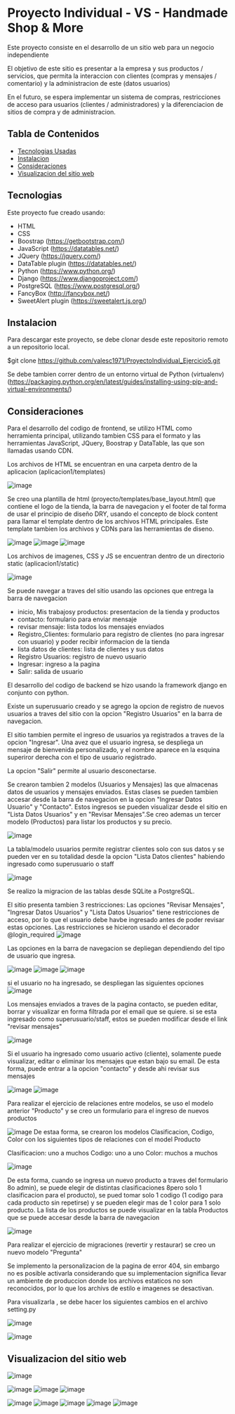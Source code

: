# Proyecto Individual - VS - Handmade Shop & More

Este proyecto consiste en el desarrollo de un sitio web para un negocio independiente

El objetivo de este sitio es presentar a la empresa y sus productos / servicios, que permita la interaccion con clientes (compras y mensajes / comentario) y la administracion de este (datos usuarios)

En el futuro, se espera implementar un sistema de compras, restricciones de acceso para usuarios (clientes / administradores) y la diferenciacion de sitios de compra y de administracion.

## Tabla de Contenidos

* [Tecnologias Usadas](#Tecnologias)
* [Instalacion](#Instalacion)
* [Consideraciones](#Consideraciones)
* [Visualizacion del sitio web](#Visualizacion)

<a name="Tecnologias"></a>
## Tecnologias

Este proyecto fue creado usando:
* HTML
* CSS
* Boostrap   (https://getbootstrap.com/)
* JavaScript (https://datatables.net/)
* JQuery    (https://jquery.com/)
* DataTable plugin (https://datatables.net/)
* Python (https://www.python.org/)
* Django (https://www.djangoproject.com/)
* PostgreSQL (https://www.postgresql.org/)
* FancyBox (http://fancybox.net/)
* SweetAlert plugin (https://sweetalert.js.org/)

<a name="Instalacion"></a>
## Instalacion
Para descargar este proyecto, se debe clonar desde este repositorio remoto a un repositorio local.

$git clone https://github.com/valesc1971/ProyectoIndividual_Ejercicio5.git

Se debe tambien correr dentro de un entorno virtual de Python (virtualenv) (https://packaging.python.org/en/latest/guides/installing-using-pip-and-virtual-environments/)


<a name="Consideraciones"></a>
## Consideraciones

Para el desarrollo del codigo de frontend, se utilizo HTML como herramienta principal, utilizando tambien CSS para el formato y las herramientas JavaScript, JQuery, Boostrap y DataTable, las que son llamadas usando CDN.

Los archivos de HTML se encuentran en una carpeta dentro de la aplicacion (aplicacion1/templates)

![image](https://user-images.githubusercontent.com/99301347/165000522-6ab8054f-f504-4c06-8931-83a8b3b931b4.png)

Se creo una plantilla de html (proyecto/templates/base_layout.html) que contiene el logo de la tienda, la barra de navegacion y el footer de tal forma de usar el principio de diseño DRY, usando el concepto de block content para llamar el template dentro de los archivos HTML principales. Este template tambien los archivos y CDNs para las herramientas de diseno. 

![image](https://user-images.githubusercontent.com/99301347/165000570-cf061c88-3a04-428f-9285-cdbb4b317690.png)
![image](https://user-images.githubusercontent.com/99301347/165001200-e6fb0145-739f-4262-9285-5bdb41faa3a2.png)
![image](https://user-images.githubusercontent.com/99301347/165001210-c621bc8c-707f-45e5-adb1-0359df5c4e5a.png)



Los archivos de imagenes, CSS y JS se encuentran dentro de un directorio static (aplicacion1/static)

![image](https://user-images.githubusercontent.com/99301347/165000835-65e94099-229a-4122-906b-a3f485a1e869.png)

Se puede navegar a traves del sitio usando las opciones que entrega la barra de navegacion

- inicio, Mis trabajosy productos: presentacion de la tienda y productos
- contacto: formulario para enviar mensaje 
- revisar mensaje: lista todos los mensajes enviados
- Registro_Clientes: formulario para registro de clientes (no para ingresar con usuario) y poder recibir informacion de la tienda
- lista datos de clientes:  lista de clientes y sus datos
- Registro Usuarios: registro de nuevo usuario
- Ingresar: ingreso a la pagina
- Salir: salida de usuario

El desarrollo del codigo de backend se hizo usando la framework django en conjunto con python.

Existe un superusuario creado y se agrego la opcion de registro de nuevos usuarios a traves del sitio con la opcion "Registro Usuarios" en la barra de navegacion.

El sitio tambien permite el ingreso de usuarios ya registrados a traves de la opcion "Ingresar". Una avez que el usuario ingresa, se despliega un mensaje de bienvenida personalizado, y el nombre aparece en la esquina superiror derecha con el tipo de usuario registrado.

La opcion "Salir" permite al usuario desconectarse.


Se crearon tambien 2 modelos (Usuarios y Mensajes) las que almacenas datos de usuarios y mensajes enviados. Estas clases se pueden tambien accesar desde la barra de navegacion en la opcion "Ingresar Datos Usuario" y "Contacto". Estos ingresos se pueden visualizar desde el sitio en "Lista Datos Usuarios" y en "Revisar Mensajes".Se creo ademas un tercer modelo (Productos) para listar los productos y su precio.

![image](https://user-images.githubusercontent.com/99301347/167272247-5d273e20-66a7-4f8c-8d7c-41e721970ecf.png)

La tabla/modelo usuarios permite registrar clientes  solo con sus datos y se pueden ver en su totalidad desde la opcion "Lista Datos clientes" habiendo ingresado como superusuario o staff

![image](https://user-images.githubusercontent.com/99301347/167272297-810df10e-88c3-4221-b556-05b48c8e9640.png)

Se realizo la migracion de las tablas desde SQLite a PostgreSQL.

El sitio presenta tambien 3 restricciones: Las opciones "Revisar Mensajes", "Ingresar Datos Usuarios" y "Lista Datos Usuarios" tiene restricciones de acceso, por lo que el usuario debe havbe ingresado antes de poder revisar estas opciones. Las restricciones se hicieron usando el decorador @login_required
![image](https://user-images.githubusercontent.com/99301347/165001674-0dd6aba9-3803-42a3-b02e-8bec3f47352b.png)

Las opciones en la barra de navegacion se depliegan dependiendo del tipo de usuario que ingresa. 

![image](https://user-images.githubusercontent.com/99301347/167272001-ac4081c5-421d-4634-98c7-b50d7ac57030.png)
![image](https://user-images.githubusercontent.com/99301347/167272012-8578e7e6-ab4c-4b0f-baca-fc3830eda9ec.png)
![image](https://user-images.githubusercontent.com/99301347/167272023-a318d0f4-7271-46e7-96f1-a86734d666c0.png)

si el usuario no ha ingresado, se despliegan las siguientes opciones
![image](https://user-images.githubusercontent.com/99301347/167272039-c5f56132-69f9-4390-bd95-dc6298db4c60.png)

Los mensajes enviados a traves de la pagina contacto, se pueden editar, borrar y visualizar en forma filtrada por el email que se quiere. si se esta ingresado como superusuario/staff, estos se pueden modificar desde el link "revisar mensajes"

![image](https://user-images.githubusercontent.com/99301347/167272141-0ba24bad-865c-4c72-adfe-01b0cc2d5d86.png)

Si el usuario ha ingresado como usuario activo (cliente), solamente puede visualizar, editar o eliminar los mensajes que estan bajo su email. De esta forma, puede entrar a la opcion "contacto" y desde ahi revisar sus mensajes

![image](https://user-images.githubusercontent.com/99301347/167272192-813ce20c-67e0-4c3f-b133-f7f86f2f5d02.png)
![image](https://user-images.githubusercontent.com/99301347/167272204-e318bc46-d6c0-405d-8f37-03b5501ea8eb.png)

Para realizar el ejercicio de relaciones entre modelos, se uso el modelo anterior "Producto" y se creo un formulario para el ingreso de nuevos productos

![image](https://user-images.githubusercontent.com/99301347/168374442-c20ba438-5d69-476d-9e1f-abc65c107d1c.png)
De estaa forma, se crearon los modelos Clasificacion, Codigo, Color con los siguientes tipos de relaciones con el model Producto


Clasificacion: uno a muchos
Codigo: uno a uno
Color: muchos a muchos

![image](https://user-images.githubusercontent.com/99301347/168374470-7db60eb4-c896-4065-8604-b3985efcbff0.png)

De esta forma, cuando se ingresa un nuevo producto a traves del formulario 8o admin), se puede elegir de distintas clasificaciones 8pero solo 1 clasificacion para el producto), se pued tomar solo 1 codigo (1 codigo para cada producto sin repetirse) y se pueden elegir mas de 1 color para 1 solo producto. La lista de los productos se puede visualizar en la tabla Productos que se puede accesar desde la barra de navegacion

![image](https://user-images.githubusercontent.com/99301347/168375038-ad4cd24c-ec6b-440a-9f09-cfa2c19d39f7.png)

Para realizar el ejercicio de migraciones (revertir y restaurar) se creo un nuevo modelo "Pregunta"

Se implemento la personalizacion de la pagina de error 404, sin embargo no es posible activarla considerando que su implementacion significa llevar un ambiente de produccion donde los archivos estaticos no son reconocidos, por lo que los archivs de estilo e imagenes se desactivan. 

Para visualizarla , se debe hacer los siguientes cambios en el archivo setting.py

![image](https://user-images.githubusercontent.com/99301347/165001933-c798ab09-278a-4643-85cb-915ce48acefc.png)

![image](https://user-images.githubusercontent.com/99301347/165001916-d75238cd-4bba-4933-aa28-9a56a64d0b7a.png)


<a name="Visualizacion"></a>
## Visualizacion del sitio web

![image](https://user-images.githubusercontent.com/99301347/167272422-5737057c-9fa6-4915-a5ac-8233396d8245.png)

![image](https://user-images.githubusercontent.com/99301347/167272436-f4306a4d-58b8-44ab-975e-05d1b0debb44.png)
![image](https://user-images.githubusercontent.com/99301347/167272444-ae9dc113-b0b1-470f-843c-049bcca455dd.png)
![image](https://user-images.githubusercontent.com/99301347/167272451-f3009b0b-b79e-4415-bac1-e40805ce6213.png)

![image](https://user-images.githubusercontent.com/99301347/167272464-d130f4e1-c18e-4d8b-bb8a-ef64d048d5a6.png)
![image](https://user-images.githubusercontent.com/99301347/167272468-92ef594e-03b5-46c9-a53c-8f6b8aa7d591.png)
![image](https://user-images.githubusercontent.com/99301347/167272472-3a60f615-7f8b-4f3a-85b2-c68844fb5388.png)
![image](https://user-images.githubusercontent.com/99301347/167272477-00c37e4a-9a8e-4deb-8f02-02c02eb42bbf.png)
![image](https://user-images.githubusercontent.com/99301347/167272486-eb06dcc3-3edb-4011-a03a-5d7f53da7919.png)











